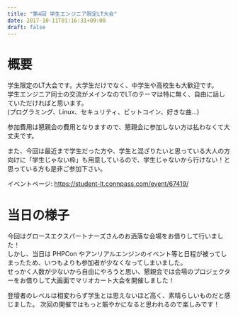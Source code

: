 ```yaml
---
title: "第4回 学生エンジニア限定LT大会"
date: 2017-10-11T01:16:31+09:00
draft: false
---
```


# 概要

学生限定のLT大会です。大学生だけでなく、中学生や高校生も大歓迎です。  
学生エンジニア同士の交流がメインなのでLTのテーマは特に無く、自由に話していただければと思います。  
(プログラミング、Linux、セキュリティ、ビットコイン、好きな曲...)

参加費用は懇親会の費用となりますので、懇親会に参加しない方は払わなくて大丈夫です。 

また、今回は最近まで学生だった方や、学生と混ざりたいと思っている大人の方向けに「学生じゃない枠」も用意しているので、学生じゃないから行けない！と思っている方も是非ご参加下さい。

イベントページ: https://student-lt.connpass.com/event/67419/


# 当日の様子

今回はグロースエクスパートナーズさんのお洒落な会場をお借りして行いました！  
しかし、当日は PHPCon やアンリアルエンジンのイベント等と日程が被ってしまったため、いつもよりも参加者が少なくなってしまいました。  
せっかく人数が少ないから自由にやろうと思い、懇親会では会場のプロジェクターをお借りして大画面でマリオカート大会を開催しました！  

登壇者のレベルは相変わらず学生とは思えないほど高く、素晴らしいものだと感じました。
次回の開催ではもっと賑やかになると思われるので楽しみです！